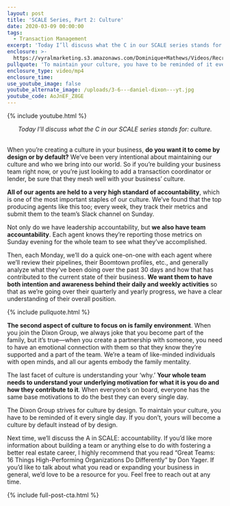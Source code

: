 ```yaml
---
layout: post
title: 'SCALE Series, Part 2: Culture'
date: 2020-03-09 00:00:00
tags:
  - Transaction Management
excerpt: 'Today I’ll discuss what the C in our SCALE series stands for: culture.'
enclosure: >-
  https://vyralmarketing.s3.amazonaws.com/Dominique+Mathews/Videos/Recruiting/SCALE+Series%2C+Part+2-+Culture.mp4
pullquote: 'To maintain your culture, you have to be reminded of it every single day.'
enclosure_type: video/mp4
enclosure_time:
use_youtube_image: false
youtube_alternate_image: /uploads/3-6---daniel-dixon---yt.jpg
youtube_code: AoJnEF_Z8GE
---
```


{% include youtube.html %}

<center><em>Today I&rsquo;ll discuss what the C in our SCALE series stands for: culture.</em></center>

<br>When you’re creating a culture in your business, **do you want it to come by design or by default?** We’ve been very intentional about maintaining our culture and who we bring into our world. So if you’re building your business team right now, or you’re just looking to add a transaction coordinator or lender, be sure that they mesh well with your business’ culture.

**All of our agents are held to a very high standard of accountability**, which is one of the most important staples of our culture. We’ve found that the top producing agents like this too; every week, they track their metrics and submit them to the team’s Slack channel on Sunday.

Not only do we have leadership accountability, but **we also have team accountability**. Each agent knows they’re reporting those metrics on Sunday evening for the whole team to see what they’ve accomplished.

Then, each Monday, we’ll do a quick one-on-one with each agent where we’ll review their pipelines, their Boomtown profiles, etc., and generally analyze what they’ve been doing over the past 30 days and how that has contributed to the current state of their business. **We want them to have both intention and awareness behind their daily and weekly activities** so that as we’re going over their quarterly and yearly progress, we have a clear understanding of their overall position.

{% include pullquote.html %}

**The second aspect of culture to focus on is family environment**. When you join the Dixon Group, we always joke that you become part of the family, but it’s true—when you create a partnership with someone, you need to have an emotional connection with them so that they know they’re supported and a part of the team. We’re a team of like-minded individuals with open minds, and all our agents embody the family mentality.

The last facet of culture is understanding your ‘why.’ **Your whole team needs to understand your underlying motivation for what it is you do and how they contribute to it**. When everyone’s on board, everyone has the same base motivations to do the best they can every single day.

The Dixon Group strives for culture by design. To maintain your culture, you have to be reminded of it every single day. If you don’t, yours will become a culture by default instead of by design.

Next time, we’ll discuss the A in SCALE: accountability. If you’d like more information about building a team or anything else to do with fostering a better real estate career, I highly recommend that you read “Great Teams: 16 Things High-Performing Organizations Do Differently” by Don Yager. If you’d like to talk about what you read or expanding your business in general, we’d love to be a resource for you. Feel free to reach out at any time.

{% include full-post-cta.html %}